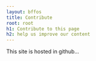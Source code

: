 ```yaml
---
layout: bffos
title: Contribute
root: root
h1: Contribute to this page
h2: help us improve our content
---
```


This site is hosted in github...